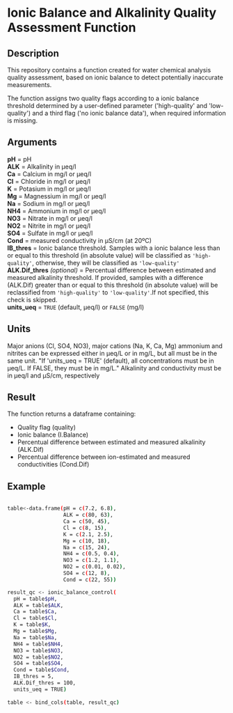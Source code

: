 # Ionic Balance and Alkalinity Quality Assessment Function

## Description 

This repository contains a function created for water chemical analysis quality assessment, based on ionic balance to detect potentially inaccurate measurements.

The function assigns two quality flags according to a ionic balance threshold determined by a user-defined parameter ('high-quality' and 'low-quality') 
and a third flag ('no ionic balance data'), when required information is missing.

## Arguments

**pH** = pH  
**ALK** = Alkalinity in µeq/l  
**Ca** = Calcium in mg/l or µeq/l  
**Cl** = Chloride in mg/l or µeq/l  
**K** = Potasium in mg/l or µeq/l  
**Mg** = Magnessium in mg/l or µeq/l  
**Na** = Sodium in mg/l or µeq/l  
**NH4** = Ammonium in mg/l or µeq/l  
**NO3** = Nitrate in mg/l or µeq/l  
**NO2** = Nitrite in mg/l or µeq/l  
**SO4** = Sulfate in mg/l or µeq/l  
**Cond** = measured conductivity in µS/cm (at 20ºC)  
**IB_thres** = Ionic balance threshold. Samples with a ionic balance less than or equal to this threshold (in absolute value) will be classified as `'high-quality'`, otherwise, they will be classified as `'low-quality'`  
**ALK.Dif_thres** *(optional)* = Percentual difference between estimated and measured alkalinity threshold. If provided, samples with a difference (ALK.Dif) greater than or equal to this threshold (in absolute value) will be reclassified from `'high-quality'` to `'low-quality'`.If not specified, this check is skipped.  
**units_ueq** = `TRUE` (default, µeq/l) or `FALSE` (mg/l)  

## Units

Major anions (Cl, SO4, NO3), major cations (Na, K, Ca, Mg) ammonium and nitrites can be expressed either in µeq/L or in mg/L, but all must be in the same unit.
"If 'units_ueq = TRUE' (default), all concentrations must be in µeq/L. If FALSE, they must be in mg/L."
Alkalinity and conductivity must be in µeq/l and µS/cm, respectively

## Result

The function returns a dataframe containing:
* Quality flag (quality)
* Ionic balance (I.Balance)
* Percentual difference between estimated and measured alkalinity (ALK.Dif)
* Percentual difference between ion-estimated and measured conductivities (Cond.Dif)
  
## Example

```sh

table<-data.frame(pH = c(7.2, 6.8), 
                  ALK = c(80, 63), 
                  Ca = c(50, 45), 
                  Cl = c(8, 15), 
                  K = c(2.1, 2.5), 
                  Mg = c(10, 18), 
                  Na = c(15, 24), 
                  NH4 = c(0.5, 0.4), 
                  NO3 = c(1.2, 1.1), 
                  NO2 = c(0.01, 0.02), 
                  SO4 = c(12, 8), 
                  Cond = c(22, 55)) 

result_qc <- ionic_balance_control(
  pH = table$pH,
  ALK = table$ALK,
  Ca = table$Ca,
  Cl = table$Cl,
  K = table$K,
  Mg = table$Mg,
  Na = table$Na,
  NH4 = table$NH4,
  NO3 = table$NO3,
  NO2 = table$NO2,
  SO4 = table$SO4,
  Cond = table$Cond,
  IB_thres = 5,
  ALK.Dif_thres = 100,
  units_ueq = TRUE)
  
table <- bind_cols(table, result_qc)

 ```
  
  